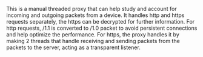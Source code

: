 This is a manual threaded proxy that can help study and account for incoming and outgoing packets from a device. It handles http and https requests separately, the https can be decrypted for further information.
  For http requests, /1.1 is converted to /1.0 packet to avoid persistent connections and help optimize the performance. For https, the proxy handles it by making 2 threads that handle receiving and sending packets
from the packets to the server, acting as a transparent listener. 
